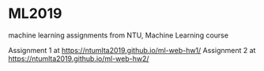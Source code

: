 # ML2019
machine learning assignments from NTU, Machine Learning course

Assignment 1 at https://ntumlta2019.github.io/ml-web-hw1/
Assignment 2 at https://ntumlta2019.github.io/ml-web-hw2/
